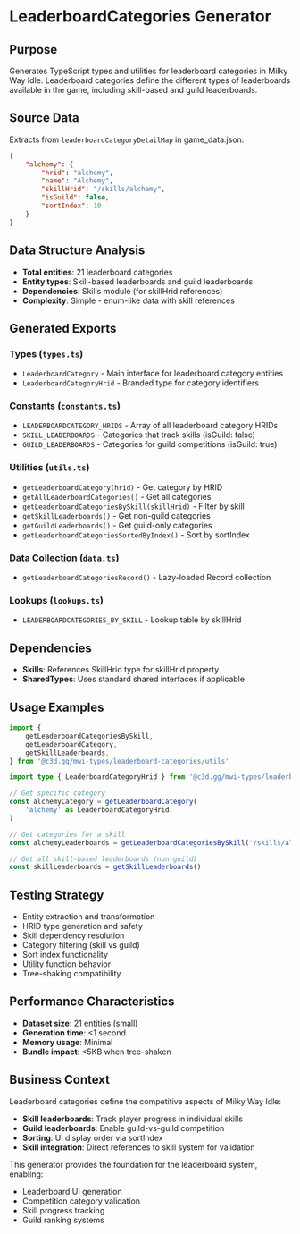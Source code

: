 # LeaderboardCategories Generator

## Purpose

Generates TypeScript types and utilities for leaderboard categories in Milky Way Idle. Leaderboard categories define the different types of leaderboards available in the game, including skill-based and guild leaderboards.

## Source Data

Extracts from `leaderboardCategoryDetailMap` in game_data.json:

```json
{
	"alchemy": {
		"hrid": "alchemy",
		"name": "Alchemy",
		"skillHrid": "/skills/alchemy",
		"isGuild": false,
		"sortIndex": 10
	}
}
```

## Data Structure Analysis

- **Total entities**: 21 leaderboard categories
- **Entity types**: Skill-based leaderboards and guild leaderboards
- **Dependencies**: Skills module (for skillHrid references)
- **Complexity**: Simple - enum-like data with skill references

## Generated Exports

### Types (`types.ts`)

- `LeaderboardCategory` - Main interface for leaderboard category entities
- `LeaderboardCategoryHrid` - Branded type for category identifiers

### Constants (`constants.ts`)

- `LEADERBOARDCATEGORY_HRIDS` - Array of all leaderboard category HRIDs
- `SKILL_LEADERBOARDS` - Categories that track skills (isGuild: false)
- `GUILD_LEADERBOARDS` - Categories for guild competitions (isGuild: true)

### Utilities (`utils.ts`)

- `getLeaderboardCategory(hrid)` - Get category by HRID
- `getAllLeaderboardCategories()` - Get all categories
- `getLeaderboardCategoriesBySkill(skillHrid)` - Filter by skill
- `getSkillLeaderboards()` - Get non-guild categories
- `getGuildLeaderboards()` - Get guild-only categories
- `getLeaderboardCategoriesSortedByIndex()` - Sort by sortIndex

### Data Collection (`data.ts`)

- `getLeaderboardCategoriesRecord()` - Lazy-loaded Record collection

### Lookups (`lookups.ts`)

- `LEADERBOARDCATEGORIES_BY_SKILL` - Lookup table by skillHrid

## Dependencies

- **Skills**: References SkillHrid type for skillHrid property
- **SharedTypes**: Uses standard shared interfaces if applicable

## Usage Examples

```typescript
import {
	getLeaderboardCategoriesBySkill,
	getLeaderboardCategory,
	getSkillLeaderboards,
} from '@c3d.gg/mwi-types/leaderboard-categories/utils'

import type { LeaderboardCategoryHrid } from '@c3d.gg/mwi-types/leaderboard-categories/types'

// Get specific category
const alchemyCategory = getLeaderboardCategory(
	'alchemy' as LeaderboardCategoryHrid,
)

// Get categories for a skill
const alchemyLeaderboards = getLeaderboardCategoriesBySkill('/skills/alchemy')

// Get all skill-based leaderboards (non-guild)
const skillLeaderboards = getSkillLeaderboards()
```

## Testing Strategy

- Entity extraction and transformation
- HRID type generation and safety
- Skill dependency resolution
- Category filtering (skill vs guild)
- Sort index functionality
- Utility function behavior
- Tree-shaking compatibility

## Performance Characteristics

- **Dataset size**: 21 entities (small)
- **Generation time**: <1 second
- **Memory usage**: Minimal
- **Bundle impact**: <5KB when tree-shaken

## Business Context

Leaderboard categories define the competitive aspects of Milky Way Idle:

- **Skill leaderboards**: Track player progress in individual skills
- **Guild leaderboards**: Enable guild-vs-guild competition
- **Sorting**: UI display order via sortIndex
- **Skill integration**: Direct references to skill system for validation

This generator provides the foundation for the leaderboard system, enabling:

- Leaderboard UI generation
- Competition category validation
- Skill progress tracking
- Guild ranking systems
